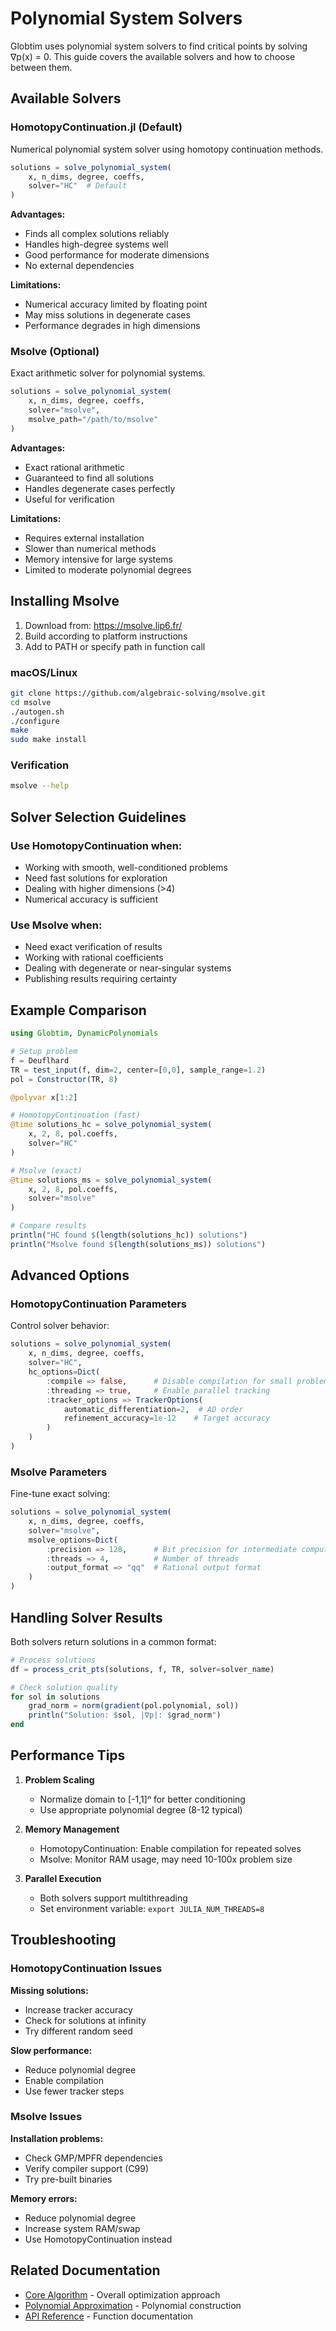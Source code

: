 # Polynomial System Solvers

Globtim uses polynomial system solvers to find critical points by solving ∇p(x) = 0. This guide covers the available solvers and how to choose between them.

## Available Solvers

### HomotopyContinuation.jl (Default)

Numerical polynomial system solver using homotopy continuation methods.

```julia
solutions = solve_polynomial_system(
    x, n_dims, degree, coeffs,
    solver="HC"  # Default
)
```

**Advantages:**
- Finds all complex solutions reliably
- Handles high-degree systems well
- Good performance for moderate dimensions
- No external dependencies

**Limitations:**
- Numerical accuracy limited by floating point
- May miss solutions in degenerate cases
- Performance degrades in high dimensions

### Msolve (Optional)

Exact arithmetic solver for polynomial systems.

```julia
solutions = solve_polynomial_system(
    x, n_dims, degree, coeffs,
    solver="msolve",
    msolve_path="/path/to/msolve"
)
```

**Advantages:**
- Exact rational arithmetic
- Guaranteed to find all solutions
- Handles degenerate cases perfectly
- Useful for verification

**Limitations:**
- Requires external installation
- Slower than numerical methods
- Memory intensive for large systems
- Limited to moderate polynomial degrees

## Installing Msolve

1. Download from: https://msolve.lip6.fr/
2. Build according to platform instructions
3. Add to PATH or specify path in function call

### macOS/Linux
```bash
git clone https://github.com/algebraic-solving/msolve.git
cd msolve
./autogen.sh
./configure
make
sudo make install
```

### Verification
```bash
msolve --help
```

## Solver Selection Guidelines

### Use HomotopyContinuation when:
- Working with smooth, well-conditioned problems
- Need fast solutions for exploration
- Dealing with higher dimensions (>4)
- Numerical accuracy is sufficient

### Use Msolve when:
- Need exact verification of results
- Working with rational coefficients
- Dealing with degenerate or near-singular systems
- Publishing results requiring certainty

## Example Comparison

```julia
using Globtim, DynamicPolynomials

# Setup problem
f = Deuflhard
TR = test_input(f, dim=2, center=[0,0], sample_range=1.2)
pol = Constructor(TR, 8)

@polyvar x[1:2]

# HomotopyContinuation (fast)
@time solutions_hc = solve_polynomial_system(
    x, 2, 8, pol.coeffs,
    solver="HC"
)

# Msolve (exact)
@time solutions_ms = solve_polynomial_system(
    x, 2, 8, pol.coeffs,
    solver="msolve"
)

# Compare results
println("HC found $(length(solutions_hc)) solutions")
println("Msolve found $(length(solutions_ms)) solutions")
```

## Advanced Options

### HomotopyContinuation Parameters

Control solver behavior:
```julia
solutions = solve_polynomial_system(
    x, n_dims, degree, coeffs,
    solver="HC",
    hc_options=Dict(
        :compile => false,      # Disable compilation for small problems
        :threading => true,     # Enable parallel tracking
        :tracker_options => TrackerOptions(
            automatic_differentiation=2,  # AD order
            refinement_accuracy=1e-12    # Target accuracy
        )
    )
)
```

### Msolve Parameters

Fine-tune exact solving:
```julia
solutions = solve_polynomial_system(
    x, n_dims, degree, coeffs,
    solver="msolve",
    msolve_options=Dict(
        :precision => 128,      # Bit precision for intermediate computations
        :threads => 4,          # Number of threads
        :output_format => "qq"  # Rational output format
    )
)
```

## Handling Solver Results

Both solvers return solutions in a common format:

```julia
# Process solutions
df = process_crit_pts(solutions, f, TR, solver=solver_name)

# Check solution quality
for sol in solutions
    grad_norm = norm(gradient(pol.polynomial, sol))
    println("Solution: $sol, |∇p|: $grad_norm")
end
```

## Performance Tips

1. **Problem Scaling**
   - Normalize domain to [-1,1]ⁿ for better conditioning
   - Use appropriate polynomial degree (8-12 typical)

2. **Memory Management**
   - HomotopyContinuation: Enable compilation for repeated solves
   - Msolve: Monitor RAM usage, may need 10-100x problem size

3. **Parallel Execution**
   - Both solvers support multithreading
   - Set environment variable: `export JULIA_NUM_THREADS=8`

## Troubleshooting

### HomotopyContinuation Issues

**Missing solutions:**
- Increase tracker accuracy
- Check for solutions at infinity
- Try different random seed

**Slow performance:**
- Reduce polynomial degree
- Enable compilation
- Use fewer tracker steps

### Msolve Issues

**Installation problems:**
- Check GMP/MPFR dependencies
- Verify compiler support (C99)
- Try pre-built binaries

**Memory errors:**
- Reduce polynomial degree
- Increase system RAM/swap
- Use HomotopyContinuation instead

## Related Documentation

- [Core Algorithm](core_algorithm.md) - Overall optimization approach
- [Polynomial Approximation](polynomial_approximation.md) - Polynomial construction
- [API Reference](api_reference.md) - Function documentation